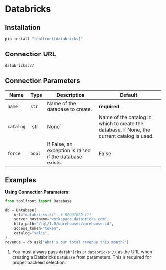 # Databricks

## Installation

```bash
pip install "toolfront[databricks]"
```


## Connection URL
```
databricks://
```



## Connection Parameters

| Name      | Type            | Description                                                                 | Default   |
|-----------|-----------------|-----------------------------------------------------------------------------|-----------|
| `name`    | `str`           | Name of the database to create.                                             | **required**  |
| `catalog` | `str | None` | Name of the catalog in which to create the database. If None, the current catalog is used. | None      |
| `force`   | `bool`          | If False, an exception is raised if the database exists.                    | False     |

## Examples

**Using Connection Parameters:**

```python
from toolfront import Database

db = Database(
    url="databricks://", # REQUIRED (1)
    server_hostname="workspace.databricks.com", 
    http_path="/sql/1.0/warehouses/warehouse-id",
    access_token="token",
    catalog="sales",
)
revenue = db.ask("What's our total revenue this month?")
```

1. You must always pass `databricks` or `databricks://` as the URL when creating a Databricks `Database` from parameters. This is required for proper backend selection.
